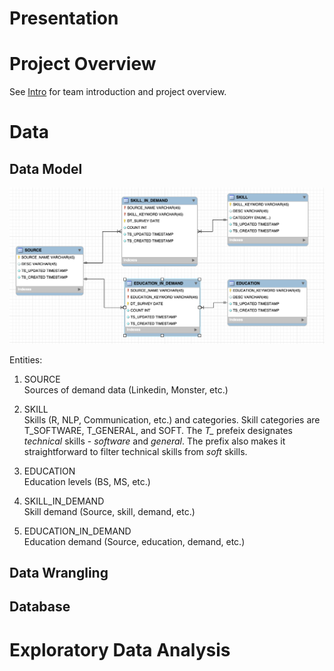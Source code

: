# Presentation

# Project Overview

See [Intro](https://github.com/himalayahall/DATA607-PROJECT3/blob/main/Intro.md) for team introduction and project overview. 

# Data

## Data Model

![ER Diagram](https://github.com/himalayahall/DATA607-PROJECT3/blob/main/images/ER.png)

Entities:

1. SOURCE  
    Sources of demand data (Linkedin, Monster, etc.)
    
3. SKILL  
    Skills (R, NLP, Communication, etc.) and categories. Skill categories are T_SOFTWARE, T_GENERAL, and SOFT. The *T_* prefeix designates *technical* skills - *software* and *general*. The prefix also makes it straightforward to filter technical skills from *soft* skills. 
    
5. EDUCATION  
    Education levels (BS, MS, etc.)
    
7. SKILL_IN_DEMAND  
    Skill demand (Source, skill, demand, etc.)
    
9. EDUCATION_IN_DEMAND  
    Education demand (Source, education, demand, etc.)

## Data Wrangling

## Database

# Exploratory Data Analysis
